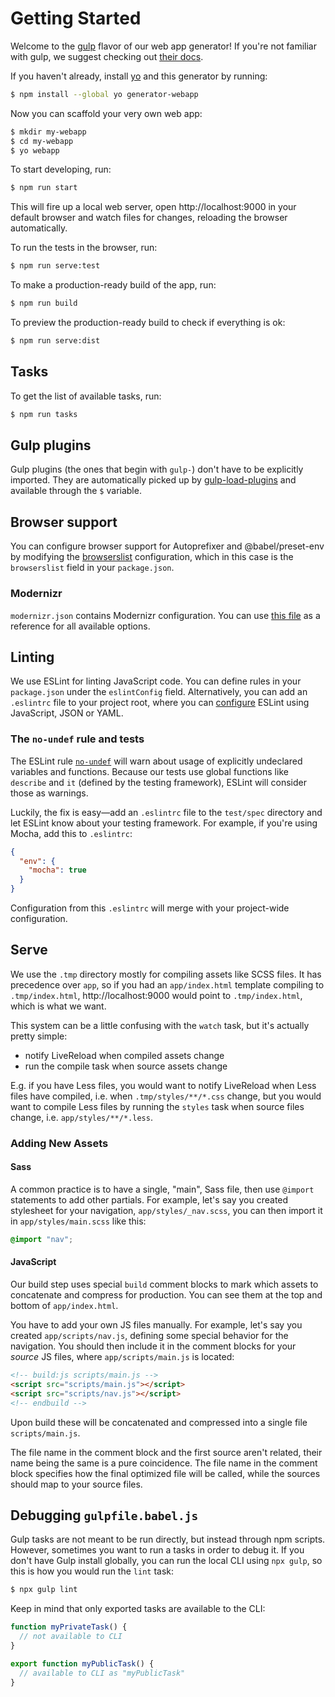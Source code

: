# Getting Started

Welcome to the [gulp] flavor of our web app generator! If you're not familiar with gulp, we suggest checking out [their docs][gulp-docs].

If you haven't already, install [yo] and this generator by running:

```sh
$ npm install --global yo generator-webapp
```

Now you can scaffold your very own web app:

```sh
$ mkdir my-webapp
$ cd my-webapp
$ yo webapp
```

To start developing, run:

```sh
$ npm run start
```

This will fire up a local web server, open http://localhost:9000 in your default browser and watch files for changes, reloading the browser automatically.

To run the tests in the browser, run:

```sh
$ npm run serve:test
```

To make a production-ready build of the app, run:

```sh
$ npm run build
```

To preview the production-ready build to check if everything is ok:

```sh
$ npm run serve:dist
```

## Tasks

To get the list of available tasks, run:

```sh
$ npm run tasks
```

## Gulp plugins

Gulp plugins (the ones that begin with `gulp-`) don't have to be explicitly imported. They are automatically picked up by [gulp-load-plugins] and available through the `$` variable.

## Browser support

You can configure browser support for Autoprefixer and @babel/preset-env by modifying the [browserslist] configuration, which in this case is the `browserslist` field in your `package.json`.

### Modernizr

`modernizr.json` contains Modernizr configuration. You can use [this file][modernizr-config-all] as a reference for all available options.

## Linting

We use ESLint for linting JavaScript code. You can define rules in your `package.json` under the `eslintConfig` field. Alternatively, you can add an `.eslintrc` file to your project root, where you can [configure][eslint-config] ESLint using JavaScript, JSON or YAML.

### The `no-undef` rule and tests

The ESLint rule [`no-undef`][no-undef] will warn about usage of explicitly undeclared variables and functions. Because our tests use global functions like `describe` and `it` (defined by the testing framework), ESLint will consider those as warnings.

Luckily, the fix is easy—add an `.eslintrc` file to the `test/spec` directory and let ESLint know about your testing framework. For example, if you're using Mocha, add this to `.eslintrc`:

```json
{
  "env": {
    "mocha": true
  }
}
```

Configuration from this `.eslintrc` will merge with your project-wide configuration.

## Serve

We use the `.tmp` directory mostly for compiling assets like SCSS files. It has precedence over `app`, so if you had an `app/index.html` template compiling to `.tmp/index.html`, http://localhost:9000 would point to `.tmp/index.html`, which is what we want.

This system can be a little confusing with the `watch` task, but it's actually pretty simple:

* notify LiveReload when compiled assets change
* run the compile task when source assets change

E.g. if you have Less files, you would want to notify LiveReload when Less files have compiled, i.e. when `.tmp/styles/**/*.css` change, but you would want to compile Less files by running the `styles` task when source files change, i.e. `app/styles/**/*.less`.

### Adding New Assets

#### Sass

A common practice is to have a single, "main", Sass file, then use `@import` statements to add other partials. For example, let's say you created stylesheet for your navigation, `app/styles/_nav.scss`, you can then import it in `app/styles/main.scss` like this:

```scss
@import "nav";
```

#### JavaScript

Our build step uses special `build` comment blocks to mark which assets to concatenate and compress for production. You can see them at the top and bottom of `app/index.html`.

You have to add your own JS files manually. For example, let's say you created `app/scripts/nav.js`, defining some special behavior for the navigation. You should then include it in the comment blocks for your _source_ JS files, where `app/scripts/main.js` is located:

```html
<!-- build:js scripts/main.js -->
<script src="scripts/main.js"></script>
<script src="scripts/nav.js"></script>
<!-- endbuild -->
```

Upon build these will be concatenated and compressed into a single file `scripts/main.js`.

The file name in the comment block and the first source aren't related, their name being the same is a pure coincidence. The file name in the comment block specifies how the final optimized file will be called, while the sources should map to your source files.

## Debugging `gulpfile.babel.js`

Gulp tasks are not meant to be run directly, but instead through npm scripts. However, sometimes you want to run a tasks in order to debug it. If you don't have Gulp install globally, you can run the local CLI using `npx gulp`, so this is how you would run the `lint` task:

```sh
$ npx gulp lint
```

Keep in mind that only exported tasks are available to the CLI:

```js
function myPrivateTask() {
  // not available to CLI
}

export function myPublicTask() {
  // available to CLI as "myPublicTask"
}
```

[gulp]: https://github.com/gulpjs/gulp
[gulp-docs]: https://gulpjs.com/docs/en/getting-started/quick-start
[yo]: https://github.com/yeoman/yo
[gulp-load-plugins]: https://github.com/jackfranklin/gulp-load-plugins
[browserslist]: https://github.com/browserslist/browserslist
[modernizr-config-all]: https://github.com/Modernizr/Modernizr/blob/master/lib/config-all.json
[eslint-config]: https://eslint.org/docs/user-guide/configuring
[no-undef]: https://eslint.org/docs/rules/no-undef
